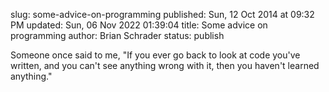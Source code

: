 slug: some-advice-on-programming
published: Sun, 12 Oct 2014 at 09:32 PM
updated: Sun, 06 Nov 2022 01:39:04 
title: Some advice on programming
author: Brian Schrader
status: publish

Someone once said to me, "If you ever go back to look at code you've written, and you can't see anything wrong with it, then you haven't learned anything."